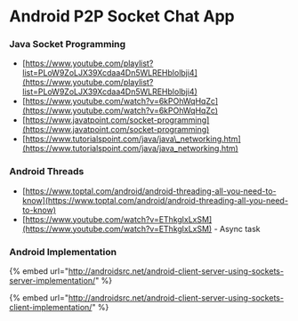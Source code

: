 # Android P2P Socket Chat App

### Java Socket Programming

* [https://www.youtube.com/playlist?list=PLoW9ZoLJX39Xcdaa4Dn5WLREHblolbji4](https://www.youtube.com/playlist?list=PLoW9ZoLJX39Xcdaa4Dn5WLREHblolbji4)
* [https://www.youtube.com/watch?v=6kPOhWqHqZc](https://www.youtube.com/watch?v=6kPOhWqHqZc)
* [https://www.javatpoint.com/socket-programming](https://www.javatpoint.com/socket-programming)
* [https://www.tutorialspoint.com/java/java\_networking.htm](https://www.tutorialspoint.com/java/java_networking.htm)

### Android Threads

* [https://www.toptal.com/android/android-threading-all-you-need-to-know](https://www.toptal.com/android/android-threading-all-you-need-to-know)
* [https://www.youtube.com/watch?v=EThkglxLxSM](https://www.youtube.com/watch?v=EThkglxLxSM) - Async task

### Android Implementation

{% embed url="http://androidsrc.net/android-client-server-using-sockets-server-implementation/" %}

{% embed url="http://androidsrc.net/android-client-server-using-sockets-client-implementation/" %}



